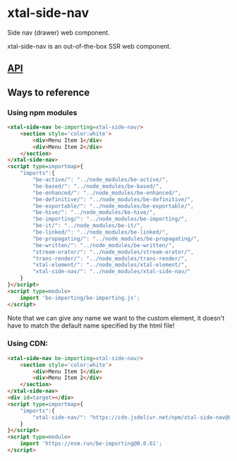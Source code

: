 # xtal-side-nav

Side nav (drawer) web component.

xtal-side-nav is an out-of-the-box SSR web component.

## [API](https://cf-sw.bahrus.workers.dev/?href=https%3A%2F%2Fcdn.jsdelivr.net%2Fnpm%2Fxtal-side-nav%400.0.69%2Fcustom-elements.json&stylesheet=https%3A%2F%2Fcdn.jsdelivr.net%2Fnpm%2Fwc-info%2Fsimple-ce-style.css&embedded=false&tags=&ts=2022-03-12T17%3A17%3A28.479Z&tocXSLT=https%3A%2F%2Fcdn.jsdelivr.net%2Fnpm%2Fwc-info%2Ftoc.xsl)

## Ways to reference

### Using npm modules

```html
<xtal-side-nav be-importing=xtal-side-nav/>
    <section style='color:white'>
        <div>Menu Item 1</div>
        <div>Menu Item 2</div>
    </section>
</xtal-side-nav>
<script type=importmap>{
    "imports":{
        "be-active/": "../node_modules/be-active/",
        "be-based/": "../node_modules/be-based/",
        "be-enhanced/": "../node_modules/be-enhanced/",
        "be-definitive/": "../node_modules/be-definitive/",
        "be-exportable/": "../node_modules/be-exportable/",
        "be-hive/": "../node_modules/be-hive/",
        "be-importing/": "../node_modules/be-importing/",
        "be-it/": "../node_modules/be-it/",
        "be-linked/": "../node_modules/be-linked/",
        "be-propagating/": "../node_modules/be-propagating/",
        "be-written/": "../node_modules/be-written/",
        "stream-orator/": "../node_modules/stream-orator/",
        "trans-render/": "../node_modules/trans-render/",
        "xtal-element/": "../node_modules/xtal-element/",
        "xtal-side-nav/": "../node_modules/xtal-side-nav/"
    }
}</script>
<script type=module>
    import 'be-importing/be-importing.js';
</script>
```

Note that we can give any name we want to the custom element, it doesn't have to match the default name specified by the html file!

### Using CDN:

```html
<xtal-side-nav be-importing=xtal-side-nav/>
    <section style='color:white'>
        <div>Menu Item 1</div>
        <div>Menu Item 2</div>
    </section>
</xtal-side-nav>
<div id=target></div>
<script type=importmap>{
    "imports":{
        "xtal-side-nav/": "https://cdn.jsdelivr.net/npm/xtal-side-nav@0.0.112/"
    }
}</script>
<script type=module>
    import 'https://esm.run/be-importing@0.0.61';
</script>
```


